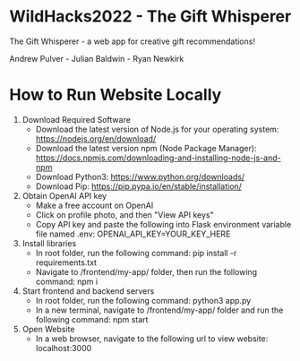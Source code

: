 # WildHacks2022 - The Gift Whisperer

The Gift Whisperer - a web app for creative gift recommendations!

Andrew Pulver - Julian Baldwin - Ryan Newkirk

# How to Run Website Locally

1. Download Required Software
   - Download the latest version of Node.js for your operating system: https://nodejs.org/en/download/
   - Download the latest version npm (Node Package Manager): https://docs.npmjs.com/downloading-and-installing-node-js-and-npm
   - Download Python3: https://www.python.org/downloads/
   - Download Pip: https://pip.pypa.io/en/stable/installation/
2. Obtain OpenAI API key
   - Make a free account on OpenAI
   - Click on profile photo, and then "View API keys"
   - Copy API key and paste the following into Flask environment variable file named .env: OPENAI_API_KEY=YOUR_KEY_HERE
3. Install libraries
   - In root folder, run the following command: pip install -r requirements.txt
   - Navigate to /frontend/my-app/ folder, then run the following command: npm i
4. Start frontend and backend servers
   - In root folder, run the following command: python3 app.py
   - In a new terminal, navigate to /frontend/my-app/ folder and run the following command: npm start
5. Open Website
   - In a web browser, navigate to the following url to view website: localhost:3000
